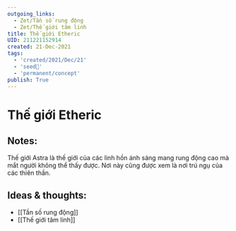 ```yaml
---
outgoing_links:
  - Zet/Tần số rung động
  - Zet/Thế giới tâm linh
title: Thế giới Etheric
UID: 211221152914
created: 21-Dec-2021
tags:
  - 'created/2021/Dec/21'
  - 'seed🥜'
  - 'permanent/concept'
publish: True
---
```

# Thế giới Etheric

## Notes:
Thế giới Astra là thế giới của các linh hồn ánh sáng mang rung động cao mà mắt người không thể thấy được. Nơi này cũng được xem là nơi trú ngụ của các thiên thần.

## Ideas & thoughts:
- [[Tần số rung động]]
- [[Thế giới tâm linh]]
